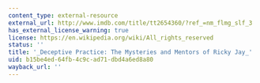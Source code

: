 ```yaml
---
content_type: external-resource
external_url: http://www.imdb.com/title/tt2654360/?ref_=nm_flmg_slf_3
has_external_license_warning: true
license: https://en.wikipedia.org/wiki/All_rights_reserved
status: ''
title: '_Deceptive Practice: The Mysteries and Mentors of Ricky Jay_'
uid: b15be4ed-64fb-4c9c-ad71-dbd4a6ed8a80
wayback_url: ''
---
```

